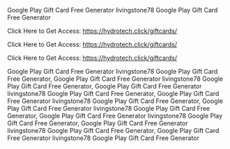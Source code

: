 Google Play Gift Card Free Generator livingstone78 Google Play Gift Card Free Generator

Click Here to Get Access: https://hydrotech.click/giftcards/

Click Here to Get Access: https://hydrotech.click/giftcards/

Click Here to Get Access: https://hydrotech.click/giftcards/

Google Play Gift Card Free Generator livingstone78 Google Play Gift Card Free Generator, Google Play Gift Card Free Generator livingstone78 Google Play Gift Card Free Generator, Google Play Gift Card Free Generator livingstone78 Google Play Gift Card Free Generator, Google Play Gift Card Free Generator livingstone78 Google Play Gift Card Free Generator, Google Play Gift Card Free Generator livingstone78 Google Play Gift Card Free Generator, Google Play Gift Card Free Generator livingstone78 Google Play Gift Card Free Generator, Google Play Gift Card Free Generator livingstone78 Google Play Gift Card Free Generator, Google Play Gift Card Free Generator livingstone78 Google Play Gift Card Free Generator
